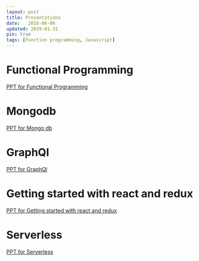 ```yaml
---
layout: post
title: Presentations
date:   2016-06-06
updated: 2019-01-31
pin: true
tags: [Function programming, Javascript]
---
```


# Functional Programming
<a href="/assets/presentation/Functional Programming.pptx"> PPT for Functional Programming </a>

# Mongodb 
<a href="/assets/presentation/Mongo db.pptx"> PPT for Mongo db </a>

# GraphQl
<a href="/assets/presentation/graphql.pptx"> PPT for GraphQl </a>

# Getting started with react and redux
<a href="/assets/presentation/graphql.pptx"> PPT for Getting started with react and redux </a>

# Serverless
<a href="/assets/presentation/Serverless.pptx"> PPT for Serverless </a>